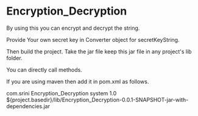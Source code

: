 # Encryption_Decryption

By using this you can encrypt and decrypt the string.

Provide Your own secret key in Converter object for secretKeyString.

Then build the project. Take the jar file keep this jar file in any project's lib folder.

You can directly call methods.

If you are using maven then add it in pom.xml as follows.

<dependency>
			<groupId>com.srini</groupId>
			<artifactId>Encryption_Decryption</artifactId>
			<scope>system</scope>
			<version>1.0</version>
			<systemPath>${project.basedir}/lib/Encryption_Decryption-0.0.1-SNAPSHOT-jar-with-dependencies.jar</systemPath>
</dependency>
